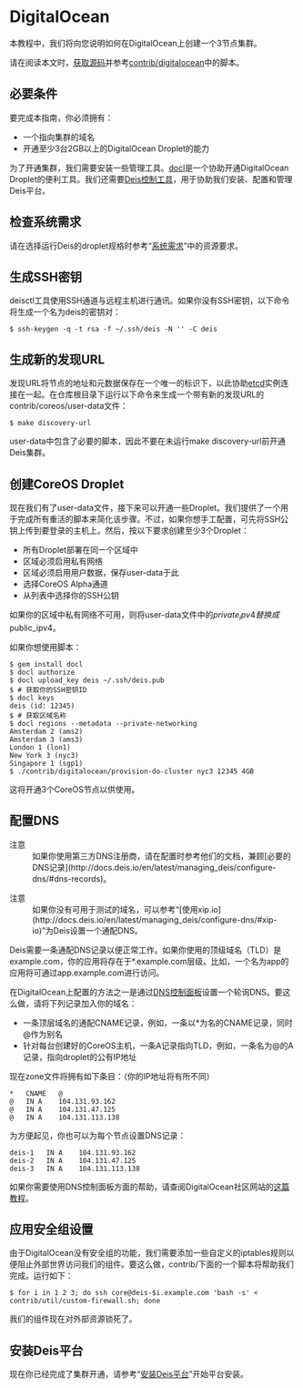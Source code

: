 DigitalOcean
========

本教程中，我们将向您说明如何在DigitalOcean上创建一个3节点集群。

请在阅读本文时，[获取源码](http://docs.deis.io/en/latest/installing_deis/quick-start/#get-the-source)并参考[contrib/digitalocean](https://github.com/deis/deis/tree/master/contrib/digitalocean)中的脚本。

必要条件
--------

要完成本指南，你必须拥有：

* 一个指向集群的域名
* 开通至少3台2GB以上的DigitalOcean Droplet的能力

为了开通集群，我们需要安装一些管理工具。[docl](https://github.com/nathansamson/docl#readme)是一个协助开通DigitalOcean Droplet的便利工具。我们还需要[Deis控制工具](https://github.com/deis/deis/tree/master/deisctl#readme)，用于协助我们安装、配置和管理Deis平台。

检查系统需求
--------

请在选择运行Deis的droplet规格时参考“[系统需求](http://docs.deis.io/en/latest/installing_deis/system-requirements/#system-requirements)”中的资源要求。

生成SSH密钥
--------

deisctl工具使用SSH通道与远程主机进行通讯。如果你没有SSH密钥，以下命令将生成一个名为deis的密钥对：

```shell
$ ssh-keygen -q -t rsa -f ~/.ssh/deis -N '' -C deis
```

生成新的发现URL
--------

发现URL将节点的地址和元数据保存在一个唯一的标识下，以此协助[etcd](https://github.com/coreos/etcd)实例连接在一起。在仓库根目录下运行以下命令来生成一个带有新的发现URL的contrib/coreos/user-data文件：

```shell
$ make discovery-url
```

user-data中包含了必要的脚本，因此不要在未运行make discovery-url前开通Deis集群。

创建CoreOS Droplet
--------

现在我们有了user-data文件，接下来可以开通一些Droplet。我们提供了一个用于完成所有重活的脚本来简化该步骤。不过，如果你想手工配置，可先将SSH公钥上传到要登录的主机上。然后，按以下要求创建至少3个Droplet：

* 所有Droplet部署在同一个区域中
* 区域必须启用私有网络
* 区域必须启用用户数据，保存user-data于此
* 选择CoreOS Alpha通道
* 从列表中选择你的SSH公钥

如果你的区域中私有网络不可用，则将user-data文件中的$private_ipv4替换成$public_ipv4。

如果你想使用脚本：

```shell
$ gem install docl
$ docl authorize
$ docl upload_key deis ~/.ssh/deis.pub
$ # 获取你的SSH密钥ID
$ docl keys
deis (id: 12345)
$ # 获取区域名称
$ docl regions --metadata --private-networking
Amsterdam 2 (ams2)
Amsterdam 3 (ams3)
London 1 (lon1)
New York 3 (nyc3)
Singapore 1 (sgp1)
$ ./contrib/digitalocean/provision-do-cluster nyc3 12345 4GB
```

这将开通3个CoreOS节点以供使用。

配置DNS
--------

<dl>
<dt>注意</dt>
<dd>如果你使用第三方DNS注册商，请在配置时参考他们的文档，兼顾[必要的DNS记录](http://docs.deis.io/en/latest/managing_deis/configure-dns/#dns-records)。</dd>
</dl>

<dl>
<dt>注意</dt>
<dd>如果你没有可用于测试的域名，可以参考“[使用xip.io](http://docs.deis.io/en/latest/managing_deis/configure-dns/#xip-io)”为Deis设置一个通配DNS。</dd>
</dl>

Deis需要一条通配DNS记录以便正常工作。如果你使用的顶级域名（TLD）是example.com，你的应用将存在于*.example.com层级。比如，一个名为app的应用将可通过app.example.com进行访问。

在DigitalOcean上配置的方法之一是通过[DNS控制面板](https://cloud.digitalocean.com/domains)设置一个轮询DNS。要这么做，请将下列记录加入你的域名：

* 一条顶层域名的通配CNAME记录，例如，一条以*为名的CNAME记录，同时@作为别名
* 针对每台创建好的CoreOS主机，一条A记录指向TLD，例如，一条名为@的A记录，指向droplet的公有IP地址

现在zone文件将拥有如下条目：（你的IP地址将有所不同）

```
*   CNAME   @
@   IN A    104.131.93.162
@   IN A    104.131.47.125
@   IN A    104.131.113.138
```

为方便起见，你也可以为每个节点设置DNS记录：

```
deis-1   IN A    104.131.93.162
deis-2   IN A    104.131.47.125
deis-3   IN A    104.131.113.138
```

如果你需要使用DNS控制面板方面的帮助，请查阅DigitalOcean社区网站的[这篇教程](https://www.digitalocean.com/community/tutorials/how-to-set-up-a-host-name-with-digitalocean)。

应用安全组设置
--------

由于DigitalOcean没有安全组的功能，我们需要添加一些自定义的iptables规则以便阻止外部世界访问我们的组件。要这么做，contrib/下面的一个脚本将帮助我们完成。运行如下：

```shell
$ for i in 1 2 3; do ssh core@deis-$i.example.com 'bash -s' < contrib/util/custom-firewall.sh; done
```

我们的组件现在对外部资源锁死了。

安装Deis平台
--------

现在你已经完成了集群开通，请参考“[安装Deis平台](http://docs.deis.io/en/latest/installing_deis/install-platform/#install-deis-platform)”开始平台安装。
